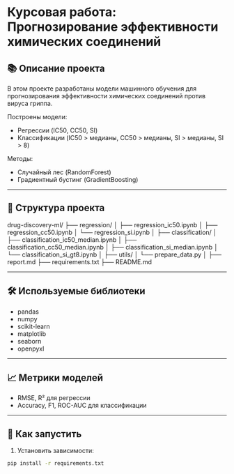 # Курсовая работа: Прогнозирование эффективности химических соединений

## 📚 Описание проекта

В этом проекте разработаны модели машинного обучения для прогнозирования эффективности химических соединений против вируса гриппа.

Построены модели:
- Регрессии (IC50, CC50, SI)
- Классификации (IC50 > медианы, CC50 > медианы, SI > медианы, SI > 8)

Методы:
- Случайный лес (RandomForest)
- Градиентный бустинг (GradientBoosting)

---

## 📂 Структура проекта
drug-discovery-ml/
├── regression/
│   ├── regression_ic50.ipynb
│   ├── regression_cc50.ipynb
│   └── regression_si.ipynb
│
├── classification/
│   ├── classification_ic50_median.ipynb
│   ├── classification_cc50_median.ipynb
│   ├── classification_si_median.ipynb
│   └── classification_si_gt8.ipynb
│
├── utils/
│   └── prepare_data.py
│
├── report.md
├── requirements.txt
├── README.md  


---

## 🛠 Используемые библиотеки

- pandas
- numpy
- scikit-learn
- matplotlib
- seaborn
- openpyxl

---

## 📈 Метрики моделей

- RMSE, R² для регрессии
- Accuracy, F1, ROC-AUC для классификации

---

## 🚀 Как запустить

1. Установить зависимости:
```bash
pip install -r requirements.txt
